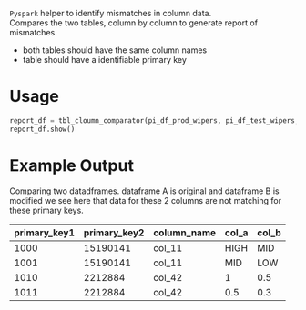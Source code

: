 `Pyspark` helper to identify mismatches in column data.  
Compares the two tables, column by column to generate report of mismatches.

* both tables should have the same column names
* table should have a identifiable primary key

# Usage
```python
report_df = tbl_cloumn_comparator(pi_df_prod_wipers, pi_df_test_wipers, ["primary_key1", "primary_key2"], examples=4, cloumns_lst=["col_a"])
report_df.show()
```

# Example Output
Comparing two datadframes. dataframe A is original and dataframe B is modified
we see here that data for these 2 columns are not matching for these primary keys.

| primary_key1 | primary_key2 | column_name | col_a | col_b |
|--------------|--------------|-------------|-------|-------|
| 1000         | 15190141     | col_11      | HIGH  | MID   |
| 1001         | 15190141     | col_11      | MID   | LOW   |
| 1010         | 2212884      | col_42      | 1     | 0.5   |
| 1011         | 2212884      | col_42      | 0.5   | 0.3   |
